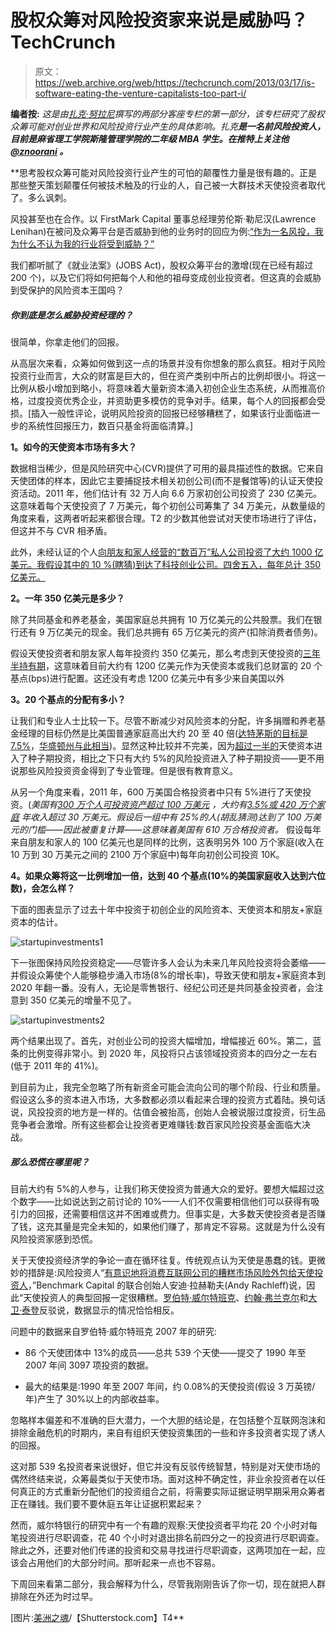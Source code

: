 # 股权众筹对风险投资家来说是威胁吗？TechCrunch

> 原文：<https://web.archive.org/web/https://techcrunch.com/2013/03/17/is-software-eating-the-venture-capitalists-too-part-i/>

**编者按:** *这是由[扎克·努拉尼](https://web.archive.org/web/20230322201139/http://www.crunchbase.com/person/zachary-j-noorani)撰写的两部分客座专栏的第一部分，该专栏研究了股权众筹可能对创业世界和风险投资行业产生的具体影响。扎克**是一名前风险投资人，目前是麻省理工学院斯隆管理学院的二年级 MBA 学生。在推特上关注他 [@znoorani](https://web.archive.org/web/20230322201139/https://twitter.com/znoorani) 。***

 **思考股权众筹可能对风险投资行业产生的可怕的颠覆性力量是很有趣的。正是那些整天策划颠覆任何被技术触及的行业的人，自己被一大群技术天使投资者取代了。多么讽刺。

风投甚至也在合作。以 FirstMark Capital 董事总经理劳伦斯·勒尼汉(Lawrence Lenihan)在被问及众筹平台是否威胁到他的业务时的回应为例:[“作为一名风投，我为什么不认为我的行业将受到威胁？”](https://web.archive.org/web/20230322201139/http://www.bloomberg.com/video/will-crowdfunding-disrupt-venture-capital-model-jwYeu_VOQd6V652XrtO9bQ.html)

我们都听腻了《就业法案》(JOBS Act)，股权众筹平台的激增(现在已经有超过 200 个)，以及它们将如何把每个人和他的祖母变成创业投资者。但这真的会威胁到受保护的风险资本王国吗？

##### **你到底是怎么威胁投资经理的？**

很简单，你拿走他们的回报。

从高层次来看，众筹如何做到这一点的场景并没有你想象的那么疯狂。相对于风险投资行业而言，大众的财富是巨大的，但在资产类别中所占的比例却很小。将这一比例从极小增加到略小，将意味着大量新资本涌入初创企业生态系统，从而推高价格，过度投资优秀企业，并资助更多模仿的竞争对手。结果，每个人的回报都会受损。[插入一般性评论，说明风险投资的回报已经够糟糕了，如果该行业面临进一步的系统性回报压力，数百只基金将面临清算。]

**1。如今的天使资本市场有多大？**

数据相当稀少，但是风险研究中心(CVR)提供了可用的最具描述性的数据。它来自天使团体的样本，因此它主要捕捉技术相关初创公司(而不是餐馆等)的认证天使投资活动。2011 年，他们估计有 32 万人向 6.6 万家初创公司投资了 230 亿美元。这意味着每个天使投资了 7 万美元，每个初创公司筹集了 34 万美元，从数量级的角度来看，这两者听起来都很合理。T2 的少数其他尝试对天使市场进行了评估，但这并不与 CVR 相矛盾。

此外，未经认证的个人[向朋友和家人经营的“数百万”私人公司投资了大约 1000 亿美元。我假设其中的 10 %(瞎猜)到达了科技创业公司。四舍五入，每年总计 350 亿美元。](https://web.archive.org/web/20230322201139/http://sites.kauffman.org/pdf/gem_2003_us_report.pdf)

**2。一年 350 亿美元是多少？**

除了共同基金和养老基金，美国家庭总共拥有 10 万亿美元的公共股票。我们在银行还有 9 万亿美元的现金。我们总共拥有 65 万亿美元的资产(扣除消费者债务)。

假设天使投资者和朋友家人每年投资约 350 亿美元，那么考虑到天使投资的[三年半持有期](https://web.archive.org/web/20230322201139/http://www.kauffman.org/research-and-policy/returns-of-angels-investors-in-groups.aspx)，这意味着目前大约有 1200 亿美元作为天使资本或我们总财富的 20 个基点(bps)进行配置。这还没有考虑 1200 亿美元中有多少来自美国以外

**3。20 个基点的分配有多小？**

让我们和专业人士比较一下。尽管不断减少对风险资本的分配，许多捐赠和养老基金经理的目标仍然是比美国普通家庭高出大约 20 至 40 倍([达特茅斯的目标是 7.5%](https://web.archive.org/web/20230322201139/http://www.dartmouth.edu/~investments/docs/2011fyreview.pdf)，[华盛顿州与此相当](https://web.archive.org/web/20230322201139/http://www.reuters.com/article/2012/11/19/buyouts-washingtonvc-idUSL1E8MJ5W220121119))。显然这种比较并不完美，因为[超过一半的](https://web.archive.org/web/20230322201139/http://wsbe.unh.edu/sites/default/files/2011_analysis_report.pdf)天使资本进入了种子期投资，相比之下只有大约 5%的风险投资进入了种子期投资——更不用说那些风险投资资金得到了专业管理。但是很有教育意义。

从另一个角度来看，2011 年，600 万美国合格投资者中只有 5%进行了天使投资。(*美国有*[*300 万个人可投资资产超过 100 万美元*](https://web.archive.org/web/20230322201139/http://www.capgemini.com/services-and-solutions/by-industry/financial-services/solutions/wealth/worldwealthreport/) *，大约有*[*3.5%或 420 万个家庭*](https://web.archive.org/web/20230322201139/http://www.census.gov/prod/2012pubs/p60-243.pdf) *年收入超过 30 万美元。假设后一组中有 25%的人(胡乱猜测)达到了 100 万美元的门槛——因此被重复计算——这意味着美国有 610 万合格投资者。* 假设每年来自朋友和家人的 100 亿美元也是同样的比例，这表明另外 100 万个家庭(收入在 10 万到 30 万美元之间的 2100 万个家庭中)每年向初创公司投资 10K。

**4。如果众筹将这一比例增加一倍，达到 40 个基点(10%的美国家庭收入达到六位数)，会怎么样？**

下面的图表显示了过去十年中投资于初创企业的风险资本、天使资本和朋友+家庭资本的估计。

![startupinvestments1](img/9080f16c8fa5e566c05ff05f063df602.png)

下一张图保持风险投资稳定——尽管许多人会认为未来几年风险投资将会萎缩——并假设众筹使个人能够稳步涌入市场(8%的增长率)，导致天使和朋友+家庭资本到 2020 年翻一番。没有人，无论是零售银行、经纪公司还是共同基金投资者，会注意到 350 亿美元的增量不见了。

![startupinvestments2](img/e24f4b0976de501bdb8d8ffd27b6920e.png)

两个结果出现了。首先，对创业公司的投资大幅增加，增幅接近 60%。第二，蓝条的比例变得非常小。到 2020 年，风投将只占该领域投资资本的四分之一左右(低于 2011 年的 41%)。

到目前为止，我完全忽略了所有新资金可能会流向公司的哪个阶段、行业和质量。假设这么多的资本进入市场，大多数都必须以看起来合理的投资方式着陆。换句话说，风投投资的地方是一样的。估值会被抬高，创始人会被说服过度投资，衍生品竞争者会激增。所有这些都会让投资者更难赚钱:数百家风险投资基金面临大决战。

##### 那么恐慌在哪里呢？

目前大约有 5%的人参与，让我们称天使投资为普通大众的爱好。要想大幅超过这个数字——比如说达到之前讨论的 10%——人们不仅需要相信他们可以获得有吸引力的回报，还需要相信这并不困难或费力。但事实是，大多数天使投资者是否赚了钱，这充其量是完全未知的，如果他们赚了，那肯定不容易。这就是为什么没有风险投资家感到恐慌。

关于天使投资经济学的争论一直在循环往复。传统观点认为天使是愚蠢的钱。更微妙的措辞是:风险投资人“[有意识地将消费互联网公司的糟糕市场风险外包给天使投资人](https://web.archive.org/web/20230322201139/https://techcrunch.com/2012/09/30/why-angel-investors-dont-make-money-and-advice-for-people-who-are-going-to-become-angels-anyway/)，”Benchmark Capital 的联合创始人安迪·拉赫勒夫(Andy Rachleff)说，因此“天使投资人的典型回报一定很糟糕。[罗伯特·威尔特班克](https://web.archive.org/web/20230322201139/https://techcrunch.com/2012/10/13/angel-investors-make-2-5x-returns-overall/)、[约翰·弗兰克尔](https://web.archive.org/web/20230322201139/https://techcrunch.com/2012/11/17/how-institutional-limited-partners-can-avoid-limited-returns/)和[大卫·泰登](https://web.archive.org/web/20230322201139/https://techcrunch.com/2013/01/26/a-closer-look-at-the-quality-of-angel-returns-data/)反驳说，数据显示的情况恰恰相反。

问题中的数据来自罗伯特·威尔特班克 2007 年的研究:

*   86 个天使团体中 13%的成员——总共 539 个天使——提交了 1990 年至 2007 年间 3097 项投资的数据。

*   最大的结果是:1990 年至 2007 年间，约 0.08%的天使投资(假设 3 万英镑/年)产生了 30%以上的内部收益率。

忽略样本偏差和不准确的巨大潜力，一个大胆的结论是，在包括整个互联网泡沫和排除金融危机的时期内，来自有组织天使投资集团的一些和许多投资者实现了诱人的回报。

这对那 539 名投资者来说很好，但它并没有反驳传统智慧，特别是对天使市场的偶然终结来说，众筹最类似于天使市场。面对这种不确定性，非业余投资者在以任何真正的方式重新分配他们的投资组合之前，将需要实际证据证明早期采用众筹者正在赚钱。我们要不要休庭五年让证据积累起来？

然而，威尔特银行的研究中有一个有趣的观察:天使投资者平均花 20 个小时对每笔投资进行尽职调查，花 40 个小时对退出排名前四分之一的投资进行尽职调查。除此之外，还要对他们传递的投资和交易寻找进行尽职调查，这两项加在一起，应该会占用他们的大部分时间。那听起来一点也不容易。

下周回来看第二部分，我会解释为什么，尽管我刚刚告诉了你一切，现在就把人群排除在外还为时过早。

[图片:[美洲之魂](https://web.archive.org/web/20230322201139/http://www.shutterstock.com/portfolio/search.mhtml?gallery_landing=1&page=1&gallery_id=978674)/【Shutterstock.com】T4**